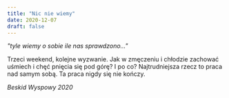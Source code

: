 ```yaml
---
title: "Nic nie wiemy"
date: 2020-12-07
draft: false
---
```

*"tyle wiemy o sobie ile nas sprawdzono..."*

Trzeci weekend, kolejne wyzwanie. Jak w zmęczeniu i chłodzie zachować uśmiech i chęć pnięcia się pod górę? I po co?
Najtrudniejsza rzecz to praca nad samym sobą. Ta praca nigdy się nie kończy.

*Beskid Wyspowy 2020*
